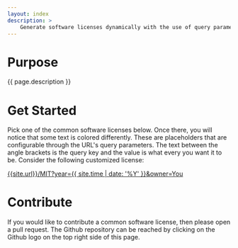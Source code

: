 ```yaml
---
layout: index
description: >
    Generate software licenses dynamically with the use of query parameters. This site eliminates the problem of linking software licenses. If your software's license is not public facing or is not served anywhere, it is a common occurrence to link to a templated software license. The only problem is that the copyright date, owner, organization, and many other parameters are not filled out when using that particular solution. This site aims to solve this very small but legally impactful problem.
---
```


# Purpose

{{ page.description }}

# Get Started

Pick one of the common software licenses below. Once there, you will notice that some text is colored differently. These are placeholders that are configurable through the URL's query parameters. The text between the angle brackets is the query key and the value is what every you want it to be. Consider the following customized license:

<a href="{{site.url}}/MIT?year={{ site.time | date: '%Y' }}&owner=You" target="\_blank" >{{site.url}}/MIT?year={{ site.time | date: '%Y' }}&owner=You</a>

# Contribute

If you would like to contribute a common software license, then please open a pull request. The Github repository can be reached by clicking on the Github logo on the top right side of this page.
